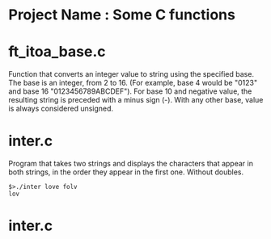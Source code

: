 # Project Name : Some C functions

# ft_itoa_base.c
Function that converts an integer value to string using the specified base.
The base is an integer, from 2 to 16.
(For example, base 4 would be "0123" and base 16 "0123456789ABCDEF").
For base 10 and negative value, the resulting string is preceded with a minus sign (-).
With any other base, value is always considered unsigned.

# inter.c
Program that takes two strings and displays the characters that appear in both strings, in the order they appear in the first
one. Without doubles.
```
$>./inter love folv
lov
```
# inter.c

